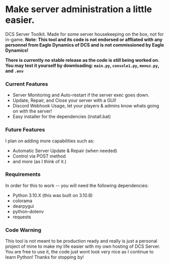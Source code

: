 # Make server administration a little easier.
DCS Server Toolkit. Made for some server housekeeping on the box, not for in-game.
**Note: This tool and its code is not endorsed or affliated with any personnel from Eagle Dynamics of DCS and is not commissioned by Eagle Dynamics!**

**There is currently no stable release as the code is still being worked on. You may test it yourself by downloading: `main.py`, `console1.py`, `menuz.py`, and `.env`**

### Current Features

- Server Monitoring and Auto-restart if the server exec goes down.
- Update, Repair, and Close your server with a GUI!
- Discord Webhook Usage, let your players & admins know whats going on with the server!
- Easy installer for the dependencies (install.bat)

### Future Features
I plan on adding more capabilities such as:
- Automatic Server Update & Repair (when needed)
- Control via POST method
- and more (as I think of it.)

### Requirements
In order for this to work -- you will need the following dependencies:
- Python 3.10.X (this was built on 3.10.8)
- colorama
- dearpygui
- python-dotenv
- requests

### Code Warning
This tool is not meant to be production ready and really is just a personal project of mine to make my life easier with my own hosting of DCS Server. You are free to use it, the code just wont look very nice as I continue to learn Python!
Thanks for stopping by!
